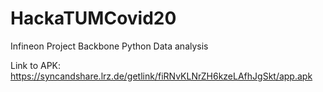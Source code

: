 # HackaTUMCovid20
Infineon Project Backbone Python Data analysis


Link to APK: https://syncandshare.lrz.de/getlink/fiRNvKLNrZH6kzeLAfhJgSkt/app.apk 
